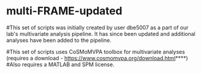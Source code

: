 # multi-FRAME-updated

#This set of scripts was initially created by user dbe5007 as a part of our lab's multivariate analysis pipeline. It has since been updated and additional analyses have been added to the pipeline.


#This set of scripts uses CoSMoMVPA toolbox for multivariate analyses (requires a download - https://www.cosmomvpa.org/download.html****) 
#Also requires a MATLAB and SPM license. 
